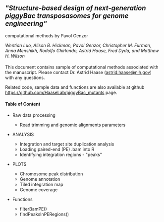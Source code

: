## *"Structure-based design of next-generation piggyBac transposasomes for genome engineering"*

computational methods by Pavol Genzor

*Wentian Luo, Alison B. Hickman, Pavol Genzor, Christopher M. Furman, Anna Menshikh, Rodolfo Ghirlando, Astrid Haase, Fred Dyda, and Matthew H. Wilson*  

####
This document contains sample of computational methods associated with the manuscript. Please contact Dr. Astrid Haase (astrid.haase@nih.gov) with any questions.   

Related code, sample data and functions are also available at github <https://github.com/HaaseLab/piggyBac_mutants> page.   


####
#### Table of Content

* Raw data processing
  * Read trimming and genomic alignments parameters
  
* ANALYSIS
  * Integration and target site duplication analysis
  * Loading paired-end (PE) .bam into R 
  * Identifying integration regions - "peaks"

* PLOTS
  * Chromosome peak distribution 
  * Genome annotation
  * Tiled integration map
  * Genome coverage
  
* Functions
  * filterBamPE()
  * findPeaksInPERegions()
  
